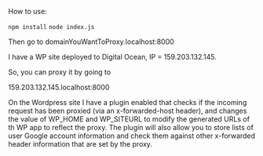 How to use:

`npm install`
`node index.js`

Then go to domainYouWantToProxy.localhost:8000

I have a WP site deployed to Digital Ocean, IP = 159.203.132.145.

So, you can proxy it by going to

159.203.132.145.localhost:8000

On the Wordpress site I have a plugin enabled that checks if the incoming
request has been proxied (via an x-forwarded-host header), and changes the value
of WP_HOME and WP_SITEURL to modify the generated URLs of th WP app to reflect
the proxy. The plugin will also allow you to store lists of user Google account
information and check them against other x-forwarded header information that are
set by the proxy.